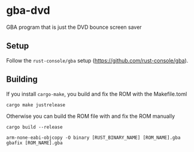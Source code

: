 # gba-dvd
GBA program that is just the DVD bounce screen saver

## Setup
Follow the `rust-console/gba` setup (https://github.com/rust-console/gba).

## Building
If you install `cargo-make`, you build and fix the ROM with the Makefile.toml
```
cargo make justrelease
```

Otherwise you can build the ROM file with and fix the ROM manually
```
cargo build --release

arm-none-eabi-objcopy -O binary [RUST_BINARY_NAME] [ROM_NAME].gba
gbafix [ROM_NAME].gba
```